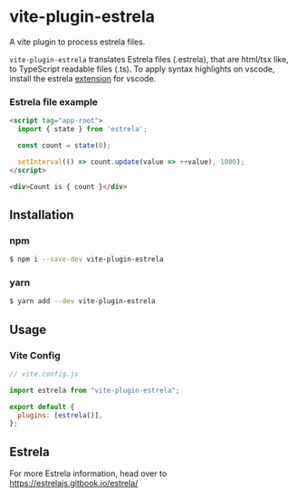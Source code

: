 # vite-plugin-estrela

A vite plugin to process estrela files.

`vite-plugin-estrela` translates Estrela files (.estrela), that are html/tsx like, to TypeScript readable files (.ts). To apply syntax highlights on vscode, install the estrela [extension](https://marketplace.visualstudio.com/items?itemName=estrelajs.estrela-vscode) for vscode.

### Estrela file example

```html
<script tag="app-root">
  import { state } from 'estrela';

  const count = state(0);

  setInterval(() => count.update(value => ++value), 1000);
</script>

<div>Count is { count }</div>
```

## Installation

### npm

```bash
$ npm i --save-dev vite-plugin-estrela
```

### yarn

```bash
$ yarn add --dev vite-plugin-estrela
```

## Usage

### Vite Config

```js
// vite.config.js

import estrela from "vite-plugin-estrela";

export default {
  plugins: [estrela()],
};

```

## Estrela

For more Estrela information, head over to https://estrelajs.gitbook.io/estrela/

